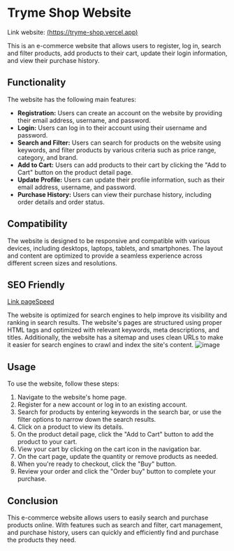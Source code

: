 # Tryme Shop Website
Link website: [(https://tryme-shop.vercel.app)](https://tryme-shop.vercel.app/)

This is an e-commerce website that allows users to register, log in, search and filter products, add products to their cart, update their login information, and view their purchase history.

## Functionality

The website has the following main features:

- **Registration:** Users can create an account on the website by providing their email address, username, and password.
- **Login:** Users can log in to their account using their username and password.
- **Search and Filter:** Users can search for products on the website using keywords, and filter products by various criteria such as price range, category, and brand.
- **Add to Cart:** Users can add products to their cart by clicking the "Add to Cart" button on the product detail page.
- **Update Profile:** Users can update their profile information, such as their email address, username, and password.
- **Purchase History:** Users can view their purchase history, including order details and order status.
## Compatibility

The website is designed to be responsive and compatible with various devices, including desktops, laptops, tablets, and smartphones. The layout and content are optimized to provide a seamless experience across different screen sizes and resolutions.

## SEO Friendly 
[Link pageSpeed](https://pagespeed.web.dev/analysis/https-tryme-shop-vercel-app/ce8ciyfwnl?hl=vi&form_factor=desktop)

The website is optimized for search engines to help improve its visibility and ranking in search results. The website's pages are structured using proper HTML tags and optimized with relevant keywords, meta descriptions, and titles. Additionally, the website has a sitemap and uses clean URLs to make it easier for search engines to crawl and index the site's content.
![image](https://user-images.githubusercontent.com/57821796/229274022-c4a83db7-8ae3-46dc-bd98-d57a1af429ff.png)
## Usage

To use the website, follow these steps:

1. Navigate to the website's home page.
2. Register for a new account or log in to an existing account.
3. Search for products by entering keywords in the search bar, or use the filter options to narrow down the search results.
4. Click on a product to view its details.
5. On the product detail page, click the "Add to Cart" button to add the product to your cart.
6. View your cart by clicking on the cart icon in the navigation bar.
7. On the cart page, update the quantity or remove products as needed.
8. When you're ready to checkout, click the "Buy" button.
10. Review your order and click the "Order buy" button to complete your purchase.

## Conclusion

This e-commerce website allows users to easily search and purchase products online. With features such as search and filter, cart management, and purchase history, users can quickly and efficiently find and purchase the products they need.

